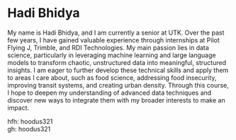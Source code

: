 # Hadi Bhidya

My name is Hadi Bhidya, and I am currently a senior at UTK. Over the past few years, I have gained valuable experience through internships at Pilot Flying J, Trimble, and RDI Technologies. My main passion lies in data science, particularly in leveraging machine learning and large language models to transform chaotic, unstructured data into meaningful, structured insights. I am eager to further develop these technical skills and apply them to areas I care about, such as food science, addressing food insecurity, improving transit systems, and creating urban density. Through this course, I hope to deepen my understanding of advanced data techniques and discover new ways to integrate them with my broader interests to make an impact.

hfh: hoodus321  
gh: hoodus321  